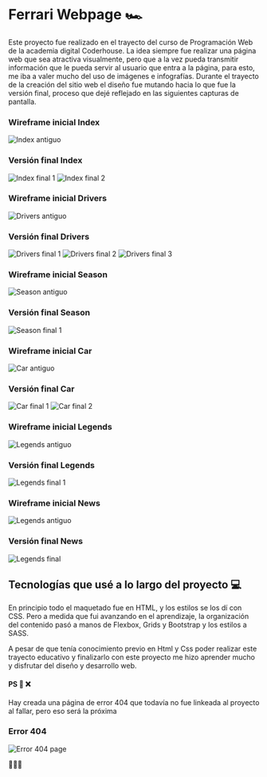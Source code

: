 # Ferrari Webpage 🏎
Este proyecto fue realizado en el trayecto del curso de Programación Web de la academia digital Coderhouse.
 La idea siempre fue realizar una página web que sea atractiva visualmente, pero que a la vez pueda transmitir información que le pueda servir al usuario que entra a la página, para esto, me iba a valer mucho del uso de imágenes e infografías.
 Durante el trayecto de la creación del sitio web el diseño fue mutando hacia lo que fue la versión final, proceso que dejé reflejado en las siguientes capturas de pantalla.
 ### Wireframe inicial Index
 ![Index antiguo](wireframes/Wireframe-Index.jpg "Index antiguo")
 ### Versión final Index
 ![Index final 1](wireframes/Index-1.jpg "Index final 1")
 ![Index final 2](wireframes/Index-2.jpg "Index final 2")
 ### Wireframe inicial Drivers
 ![Drivers antiguo](wireframes/Wireframe-Drivers.jpg "Drivers antiguo")
 ### Versión final Drivers
 ![Drivers final 1](wireframes/Drivers-1.jpg "Drivers final 1")
 ![Drivers final 2](wireframes/Drivers-2.jpg "Drivers final 2")
 ![Drivers final 3](wireframes/Drivers-3.jpg "Drivers final 3")
  ### Wireframe inicial Season
 ![Season antiguo](/wireframes/Wireframe-Season.jpg "Season antiguo")
 ### Versión final Season
 ![Season final 1](wireframes/Season-1.jpg "Season final 1")
  ### Wireframe inicial Car
 ![Car antiguo](wireframes/Wireframe-Car.jpg "Car antiguo")
 ### Versión final Car
 ![Car final 1](wireframes/Car-1.jpg "Car final 1")
 ![Car final 2](wireframes/Car-2.jpg "Car final 2")
  ### Wireframe inicial Legends
 ![Legends antiguo](wireframes/Wireframe-Legends.jpg "Legends antiguo")
 ### Versión final Legends
 ![Legends final 1](wireframes/Legends-1.jpg "Legends final 1")
  ### Wireframe inicial News
 ![Legends antiguo](wireframes/Wireframe-Legends.jpg "Legends antiguo")
 ### Versión final News
 ![Legends final](wireframes/Legends-1.jpg "Legends final")
 
 ## Tecnologías que usé a lo largo del proyecto 💻
 En principio todo el maquetado fue en HTML, y los estilos se los dí con CSS. Pero a medida que fui avanzando en el aprendizaje, la organización del contenido pasó a manos de Flexbox, Grids y Bootstrap y los estilos a SASS.
 
 A pesar de que tenía conocimiento previo en Html y Css poder realizar este trayecto educativo y finalizarlo con este proyecto me hizo aprender mucho y disfrutar del diseño y desarrollo web.

 #### PS 🎁 ❌
 Hay creada una página de error 404 que todavía no fue linkeada al proyecto al fallar, pero eso será la próxima

 ### Error 404
 ![Error 404 page](wireframes/Error404.jpg "Error 404 page")

 👋👋👋